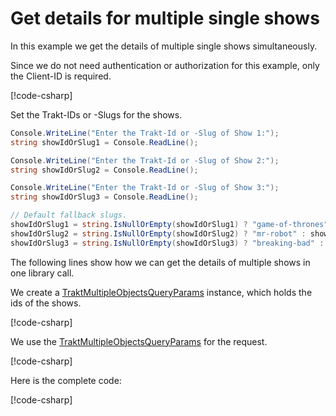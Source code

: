 # Get details for multiple single shows

In this example we get the details of multiple single shows simultaneously.

Since we do not need authentication or authorization for this example, only the Client-ID is required.

[!code-csharp[](../../../codesnippets/examples/ClientSetup.cs)]

Set the Trakt-IDs or -Slugs for the shows.

```csharp
Console.WriteLine("Enter the Trakt-Id or -Slug of Show 1:");
string showIdOrSlug1 = Console.ReadLine();

Console.WriteLine("Enter the Trakt-Id or -Slug of Show 2:");
string showIdOrSlug2 = Console.ReadLine();

Console.WriteLine("Enter the Trakt-Id or -Slug of Show 3:");
string showIdOrSlug3 = Console.ReadLine();

// Default fallback slugs.
showIdOrSlug1 = string.IsNullOrEmpty(showIdOrSlug1) ? "game-of-thrones" : showIdOrSlug1;
showIdOrSlug2 = string.IsNullOrEmpty(showIdOrSlug2) ? "mr-robot" : showIdOrSlug2;
showIdOrSlug3 = string.IsNullOrEmpty(showIdOrSlug3) ? "breaking-bad" : showIdOrSlug3;
```

The following lines show how we can get the details of multiple shows in one library call.

We create a [TraktMultipleObjectsQueryParams](xref:TraktNet.Parameters.TraktMultipleObjectsQueryParams) instance, which holds the ids of the shows.

[!code-csharp[](../../../codesnippets/examples/modules/shows/MultipleShows.cs#L9-L18)]

We use the [TraktMultipleObjectsQueryParams](xref:TraktNet.Parameters.TraktMultipleObjectsQueryParams) for the request.

[!code-csharp[](../../../codesnippets/examples/modules/shows/MultipleShows.cs#L20-L82)]

Here is the complete code:

[!code-csharp[](../../../codesnippets/examples/modules/shows/MultipleShows.cs)]
